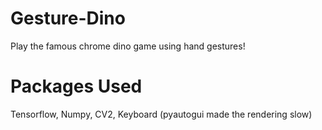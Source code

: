 # Gesture-Dino
Play the famous chrome dino game using hand gestures!
# Packages Used
Tensorflow, Numpy, CV2, Keyboard
(pyautogui made the rendering slow)
